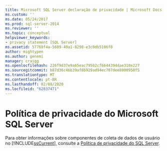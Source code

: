 ```yaml
---
title: Microsoft SQL Server declaração de privacidade | Microsoft Docs
ms.custom: ''
ms.date: 05/24/2017
ms.prod: sql-server-2014
ms.reviewer: ''
ms.topic: conceptual
helpviewer_keywords:
- privacy statement [SQL Server]
ms.assetid: 57769f4a-5689-49a1-8298-e3c0db5106f8
author: mightypen
ms.author: genemi
manager: craigg
ms.openlocfilehash: 226f9d37e9a65eac795b2cf6644394dae318e227
ms.sourcegitcommit: b87d36c46b39af8b929ad94ec707dee8800950f5
ms.translationtype: MT
ms.contentlocale: pt-BR
ms.lasthandoff: 02/08/2020
ms.locfileid: "62837471"
---
```

# <a name="microsoft-sql-server-privacy-statement"></a>Política de privacidade do Microsoft SQL Server
  Para obter informações sobre componentes de coleta de dados de usuário no [!INCLUDE[ssCurrent](../includes/sscurrent-md.md)], consulte a [Política de privacidade do SQL Server](https://go.microsoft.com/fwlink/?LinkID=282418).  
  
  
